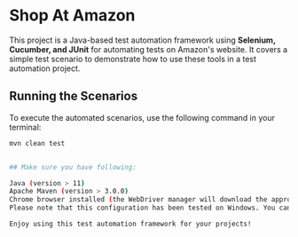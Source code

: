 # Shop At Amazon 

This project is a Java-based test automation framework using **Selenium, Cucumber, and JUnit** for automating tests on Amazon's website. It covers a simple test scenario to demonstrate how to use these tools in a test automation project.

## Running the Scenarios

To execute the automated scenarios, use the following command in your terminal:

```bash
mvn clean test


## Make sure you have following:

Java (version > 11)
Apache Maven (version > 3.0.0)
Chrome browser installed (the WebDriver manager will download the appropriate driver for your Chrome version)
Please note that this configuration has been tested on Windows. You can also modify the browser used in the Driver class if needed.

Enjoy using this test automation framework for your projects!
